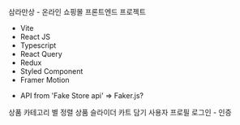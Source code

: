 삼라만상 - 온라인 쇼핑몰 프론트엔드 프로젝트

- Vite
- React JS
- Typescript
- React Query
- Redux
- Styled Component
- Framer Motion

* API from 'Fake Store api' => Faker.js?

상품 카테고리 별 정렬
상품 슬라이더
카트 담기
사용자 프로필
로그인 - 인증
